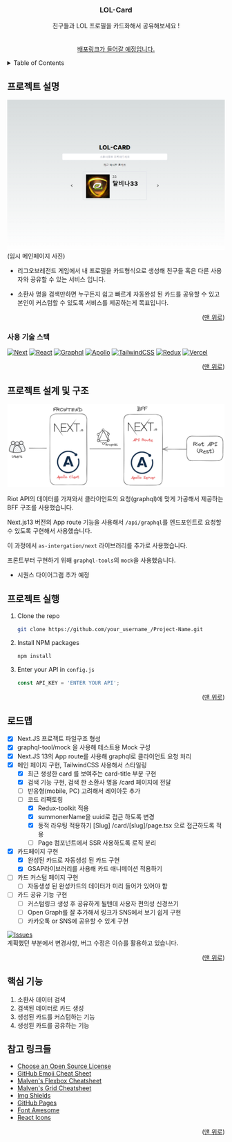 <!-- Improved compatibility of 맨 위로 link: See: https://github.com/othneildrew/Best-README-Template/pull/73 -->

<a name="readme-top"></a>

<!-- PROJECT SHIELDS -->
<!--
*** I'm using markdown "reference style" links for readability.
*** Reference links are enclosed in brackets [ ] instead of parentheses ( ).
*** See the bottom of this document for the declaration of the reference variables
*** for contributors-url, forks-url, etc. This is an optional, concise syntax you may use.
*** https://www.markdownguide.org/basic-syntax/#reference-style-links
-->

<!-- PROJECT LOGO -->
<br />
<div align="center">

  <h3 align="center">LOL-Card</h3>

  <p align="center">
    친구들과 LOL 프로필을 카드화해서 공유해보세요 !
    <br />
    <br />
    <br />
    <a href="#">배포링크가 들어갈 예정입니다.</a>

  </p>
</div>

<!-- TABLE OF CONTENTS -->
<details>
  <summary>Table of Contents</summary>
  <ol>
    <li>
      <a href="#프로젝트-설명">프로젝트 설명</a>
    </li>
    <li>
      <a href="#사용-기술-스택">사용 기술 스택</a>
    </li>
    <li>
      <a href="#프로젝트-설계-및-구조">프로젝트 설계 및 구조</a>
    </li>
    <li>
      <a href="#프로젝트-실행">프로젝트 실행</a>
    </li>
    <li>
      <a href="#로드맵">로드맵</a>
    </li>
        <li>
      <a href="#핵심-기능">핵심기능</a>
    </li>
    <li>
      <a href="#참고-링크들">참고 링크들</a>
    </li>
  </ol>
</details>

<!-- ABOUT THE PROJECT -->

## 프로젝트 설명

![메인 페이지](./images/image-1.png)
(임시 메인페이지 사진)

- 리그오브레전드 게임에서 내 프로필을 카드형식으로 생성해 친구들 혹은 다른 사용자와 공유할 수 있는 서비스 입니다.

- 소환사 명을 검색만하면 누구든지 쉽고 빠르게 자동완성 된 카드를 공유할 수 있고 본인이 커스텀할 수 있도록 서비스를 제공하는게 목표입니다.

<p align="right">(<a href="#readme-top">맨 위로</a>)</p>

### 사용 기술 스택

[![Next][Next.js]][Next-url]
[![React][React.js]][React-url]
[![Graphql][Graphql-shield]][Graphql-url]
[![Apollo][Apollo-shield]][Apollo-url]
[![TailwindCSS][TailwindCSS-shield]][TailwindCSS-url]
[![Redux][Redux-shield]][Redux-url]
[![Vercel][Vercel-shield]][Vercel-url]

<p align="right">(<a href="#readme-top">맨 위로</a>)</p>

## 프로젝트 설계 및 구조

![프로젝트 구조](./images/image.png)

Riot API의 데이터를 가져와서 클라이언트의 요청(graphql)에 맞게 가공해서 제공하는 BFF 구조를 사용했습니다.

Next.js13 버전의 App route 기능을 사용해서 `/api/graphql`를 엔드포인트로 요청할 수 있도록 구현해서 사용했습니다.

이 과정에서 `as-intergation/next` 라이브러리를 추가로 사용했습니다.

프론트부터 구현하기 위해 `graphql-tools`의 `mock`을 사용했습니다.

- 시퀀스 다이어그램 추가 예정

<!-- GETTING STARTED -->

## 프로젝트 실행

1. Clone the repo
   ```sh
   git clone https://github.com/your_username_/Project-Name.git
   ```
2. Install NPM packages
   ```sh
   npm install
   ```
3. Enter your API in `config.js`
   ```js
   const API_KEY = 'ENTER YOUR API';
   ```

<p align="right">(<a href="#readme-top">맨 위로</a>)</p>

<!-- ROADMAP -->

## 로드맵

- [x] Next.JS 프로젝트 파일구조 형성
- [x] graphql-tool/mock 을 사용해 테스트용 Mock 구성
- [x] Next.JS 13의 App route를 사용해 graphql로 클라이언트 요청 처리
- [x] 메인 페이지 구현, TailwindCSS 사용해서 스타일링
  - [x] 최근 생성한 card 를 보여주는 card-title 부분 구현
  - [x] 검색 기능 구현, 검색 한 소환사 명을 /card 페이지에 전달
  - [ ] 반응형(mobile, PC) 고려해서 레이아웃 추가
  - [ ] 코드 리팩토링
    - [x] Redux-toolkit 적용
    - [x] summonerName을 uuid로 접근 하도록 변경
    - [x] 동적 라우팅 적용하기 [Slug] /card/[slug]/page.tsx 으로 접근하도록 적용
    - [ ] Page 컴포넌트에서 SSR 사용하도록 로직 분리
- [x] 카드페이지 구현
  - [x] 완성된 카드로 자동생성 된 카드 구현
  - [x] GSAP라이브러리를 사용해 카드 애니메이션 적용하기
- [ ] 카드 커스텀 페이지 구현
  - [ ] 자동생성 된 완성카드의 데이터가 미리 들어가 있어야 함
- [ ] 카드 공유 기능 구현
  - [ ] 커스텀링크 생성 후 공유하게 될텐데 사용자 편의성 신경쓰기
  - [ ] Open Graph를 잘 추가해서 링크가 SNS에서 보기 쉽게 구현
  - [ ] 카카오톡 or SNS에 공유할 수 있게 구현
        <br>

[![Issues][issues-shield]][issues-url]<br>
계획했던 부분에서 변경사항, 버그 수정은 이슈를 활용하고 있습니다.

<p align="right">(<a href="#readme-top">맨 위로</a>)</p>

<!-- ACKNOWLEDGMENTS -->

## 핵심 기능

1. 소환사 데이터 검색
2. 검색된 데이터로 카드 생성
3. 생성된 카드를 커스텀하는 기능
4. 생성된 카드를 공유하는 기능

## 참고 링크들

- [Choose an Open Source License](https://choosealicense.com)
- [GitHub Emoji Cheat Sheet](https://www.webpagefx.com/tools/emoji-cheat-sheet)
- [Malven's Flexbox Cheatsheet](https://flexbox.malven.co/)
- [Malven's Grid Cheatsheet](https://grid.malven.co/)
- [Img Shields](https://shields.io)
- [GitHub Pages](https://pages.github.com)
- [Font Awesome](https://fontawesome.com)
- [React Icons](https://react-icons.github.io/react-icons/search)

<p align="right">(<a href="#readme-top">맨 위로</a>)</p>

<!-- MARKDOWN LINKS & IMAGES -->
<!-- https://www.markdownguide.org/basic-syntax/#reference-style-links -->

[contributors-shield]: https://img.shields.io/github/contributors/othneildrew/Best-README-Template.svg?style=for-the-badge
[contributors-url]: https://github.com/othneildrew/Best-README-Template/graphs/contributors
[forks-shield]: https://img.shields.io/github/forks/othneildrew/Best-README-Template.svg?style=for-the-badge
[forks-url]: https://github.com/othneildrew/Best-README-Template/network/members
[stars-shield]: https://img.shields.io/github/stars/othneildrew/Best-README-Template.svg?style=for-the-badge
[stars-url]: https://github.com/othneildrew/Best-README-Template/stargazers
[issues-shield]: https://img.shields.io/github/issues/othneildrew/Best-README-Template.svg?style=for-the-badge
[issues-url]: https://github.com/othneildrew/Best-README-Template/issues
[license-shield]: https://img.shields.io/github/license/othneildrew/Best-README-Template.svg?style=for-the-badge
[license-url]: https://github.com/othneildrew/Best-README-Template/blob/master/LICENSE.txt
[linkedin-shield]: https://img.shields.io/badge/-LinkedIn-black.svg?style=for-the-badge&logo=linkedin&colorB=555
[linkedin-url]: https://linkedin.com/in/othneildrew
[product-screenshot]: images/screenshot.png
[Next.js]: https://img.shields.io/badge/next.js-000000?style=for-the-badge&logo=nextdotjs&logoColor=white
[Next-url]: https://nextjs.org/
[React.js]: https://img.shields.io/badge/React-000000?style=for-the-badge&logo=react&logoColor=61DAFB
[React-url]: https://reactjs.org/
[Graphql-shield]: https://img.shields.io/badge/graphql-000000?style=for-the-badge&logo=graphql&logoColor=E10098
[Apollo-shield]: https://img.shields.io/badge/apollographql-000000?style=for-the-badge&logo=apollographql&logoColor=white
[TailwindCSS-shield]: https://img.shields.io/badge/tailwindCSS-000000?style=for-the-badge&logo=tailwindCSS&logoColor=61DAFB
[Redux-shield]: https://img.shields.io/badge/redux-000000?style=for-the-badge&logo=redux&logoColor=61DAFB
[Vercel-shield]: https://img.shields.io/badge/vercel-000000?style=for-the-badge&logo=vercel&logoColor=white
[Husky-shield]: https://img.shields.io/badge/husky-F4E1E1?style=for-the-badge&logo=husky&logoColor=black
[Graphql-url]: https://graphql.org/
[Apollo-url]: https://www.apollographql.com/
[TailwindCSS-url]: https://tailwindcss.com/
[Redux-url]: https://redux.js.org/
[Vercel-url]: https://vercel.com/
